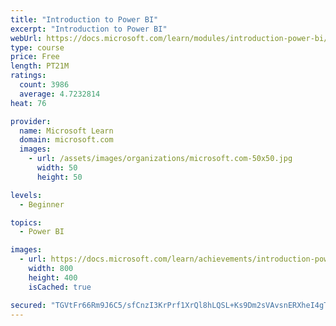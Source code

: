 ```yaml
---
title: "Introduction to Power BI"
excerpt: "Introduction to Power BI"
webUrl: https://docs.microsoft.com/learn/modules/introduction-power-bi/
type: course
price: Free
length: PT21M
ratings:
  count: 3986
  average: 4.7232814
heat: 76

provider:
  name: Microsoft Learn
  domain: microsoft.com
  images:
    - url: /assets/images/organizations/microsoft.com-50x50.jpg
      width: 50
      height: 50

levels:
  - Beginner

topics:
  - Power BI

images:
  - url: https://docs.microsoft.com/learn/achievements/introduction-power-bi-social.png
    width: 800
    height: 400
    isCached: true

secured: "TGVtFr66Rm9J6C5/sfCnzI3KrPrf1XrQl8hLQSL+Ks9Dm2sVAvsnERXheI4gT9bN0ssAfCgOKciTQkC/uL5YNp878O1mRdhOhYcxSTHQCFfVBYamPdVN9NazvDJN8sFWeZBE4Wmgns8xSFfbTXAXvYL2rtfibZbWgFma7TJ2Q0oKuBIl4xxovm7wsFPq6+HMcn2WfiF3+yYlArdtqynsfQcc+w3vhzG2dHToOXq1ZOVJwUieQWnZ1qRKkzpE9XWkuzCtolo57aHnqfhaPK96p16wJLVePCPzO69UuPjPieqnpl0XN5Y+UXIFpohvmxHeqNZp4+LlLdwenKrPGSC8aXLrQFC6wm6+ouUGJL7+5usWrP2/FbJCgsfrkfkWbT8P9AQOS85J7EHqpyQzqQLMg6rUwZvq1P/DLZ+NOtW8K88=;tH7PM14yE3SBxXFtWYLS0g=="
---
```


